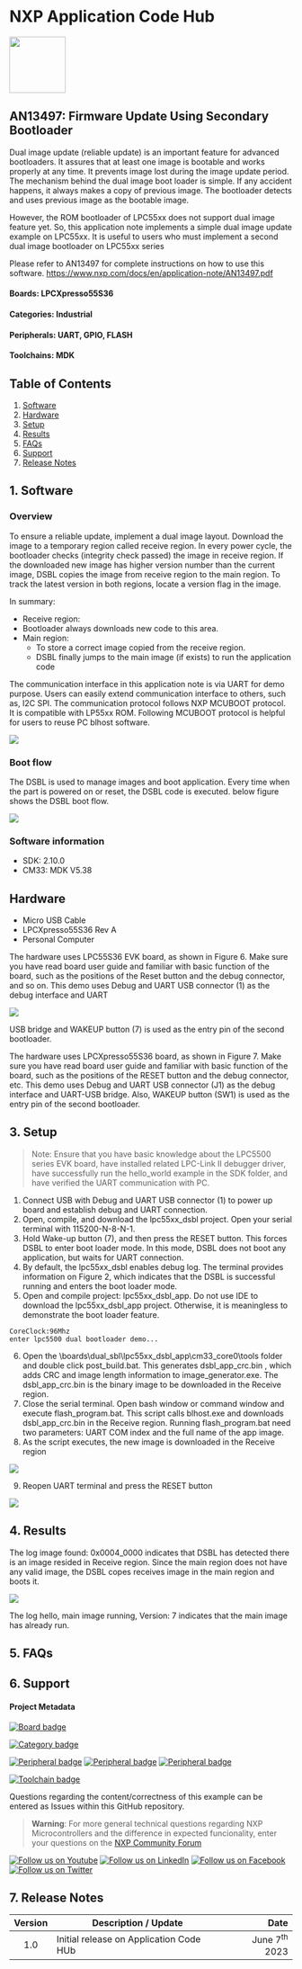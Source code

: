 # NXP Application Code Hub
[<img src="https://mcuxpresso.nxp.com/static/icon/nxp-logo-color.svg" width="100"/>](https://www.nxp.com)

## AN13497: Firmware Update Using Secondary Bootloader
Dual image update (reliable update) is an important feature for advanced bootloaders. It assures that at least one image is bootable and works properly at any time. It prevents image lost during the image update period. The mechanism behind the dual image boot loader is simple. If any accident happens, it always makes a copy of previous image. The bootloader detects and uses previous image as the bootable image. 

However, the ROM bootloader of LPC55xx does not support dual image feature yet. So, this application note implements a simple dual image update example on LPC55xx. It is useful to users who must implement a second dual image bootloader on LPC55xx series

Please refer to AN13497 for complete instructions on how to use this software.
https://www.nxp.com/docs/en/application-note/AN13497.pdf

#### Boards: LPCXpresso55S36
#### Categories: Industrial
#### Peripherals: UART, GPIO, FLASH
#### Toolchains: MDK

## Table of Contents
1. [Software](#step1)
2. [Hardware](#step2)
3. [Setup](#step3)
4. [Results](#step4)
5. [FAQs](#step5) 
6. [Support](#step6)
7. [Release Notes](#step7)

## 1. Software<a name="step1"></a>

### Overview

To ensure a reliable update, implement a dual image layout. Download the image to a temporary region called receive region. In every power cycle, the bootloader checks (integrity check passed) the image in receive region. If the downloaded new image has higher version number than the current image, DSBL copies the image from receive region to the main region. To track the latest version in both regions, locate a version flag in the image.

In summary: 

*  Receive region: 
  *  Bootloader always downloads new code to this area. 
* Main region: 
  * To store a correct image copied from the receive region. 
  *  DSBL finally jumps to the main image (if exists) to run the application code

The communication interface in this application note is via UART for demo purpose. Users can easily extend communication interface to others, such as, I2C SPI. The communication protocol follows NXP MCUBOOT protocol. It is compatible with LP55xx ROM. Following MCUBOOT protocol is helpful for users to reuse PC blhost software.

![](images/flash_partition.png)

### Boot flow

The DSBL is used to manage images and boot application. Every time when the part is powered on or reset, the DSBL code is executed. below figure shows the DSBL boot flow.

![](images/workflow.png)

### Software information
- SDK: 2.10.0
- CM33: MDK V5.38

## Hardware<a name="step2"></a>

- Micro USB Cable
- LPCXpresso55S36 Rev A
- Personal Computer

The hardware uses LPC55S36 EVK board, as shown in Figure 6. Make sure you have read board user guide and familiar with basic function of the board, such as the positions of the Reset button and the debug connector, and so on. This demo uses Debug and UART USB connector (1) as the debug interface and UART

![](images/lpc55s36evk.png)

USB bridge and WAKEUP button (7) is used as the entry pin of the second bootloader. 

The hardware uses LPCXpresso55S36 board, as shown in Figure 7. Make sure you have read board user guide and familiar with basic function of the board, such as the positions of the RESET button and the debug connector, etc. This demo uses Debug and UART USB connector (J1) as the debug interface and UART-USB bridge. Also, WAKEUP button (SW1) is used as the entry pin of the second bootloader.

## 3. Setup<a name="step3"></a>

> Note: Ensure that you have basic knowledge about the LPC5500 series EVK board, have installed related LPC-Link II debugger driver, have successfully run the hello_world example in the SDK folder, and have verified the UART communication with PC.

1. Connect USB with Debug and UART USB connector (1) to power up board and establish debug and UART connection. 
2. Open, compile, and download the lpc55xx_dsbl project. Open your serial terminal with 115200-N-8-N-1.
3.  Hold Wake-up button (7), and then press the RESET button. This forces DSBL to enter boot loader mode. In this mode, DSBL does not boot any application, but waits for UART connection. 
4. By default, the lpc55xx_dsbl enables debug log. The terminal provides information on Figure 2, which indicates that the DSBL is successful running and enters the boot loader mode. 
5. Open and compile project: lpc55xx_dsbl_app. Do not use IDE to download the lpc55xx_dsbl_app project. Otherwise, it is meaningless to demonstrate the boot loader feature.

```
CoreClock:96Mhz
enter lpc5500 dual bootloader demo...
```

6. Open the \boards\\dual_sbl\lpc55xx_dsbl_app\cm33_core0\tools folder and double click post_build.bat. This generates dsbl_app_crc.bin , which adds CRC and image length information to image_generator.exe. The dsbl_app_crc.bin is the binary image to be downloaded in the Receive region.
7.  Close the serial terminal. Open bash window or command window and execute flash_program.bat. This script calls blhost.exe and downloads dsbl_app_crc.bin in the Receive region. Running flash_program.bat need two parameters: UART COM index and the full name of the app image.
8. As the script executes, the new image is downloaded in the Receive region

![](images/call_bat.png)

9. Reopen UART terminal and press the RESET button

![](images/download.png)

## 4. Results<a name="step4"></a>

The log image found: 0x0004_0000 indicates that DSBL has detected there is an image resided in Receive region.
Since the main region does not have any valid image, the DSBL copes receives image in the main region and boots it.

![](images/demo_run.png)

The log hello, main image running, Version: 7 indicates that the main image has already run.

## 5. FAQs<a name="step5"></a>

## 6. Support<a name="step6"></a>
#### Project Metadata
<!----- Boards ----->
[![Board badge](https://img.shields.io/badge/Board-LPCXPRESSO55S36-blue)](https://github.com/search?q=org%3Anxp-appcodehub+LPCXpresso55S36+in%3Areadme&type=Repositories)

<!----- Categories ----->
[![Category badge](https://img.shields.io/badge/Category-INDUSTRIAL-yellowgreen)](https://github.com/search?q=org%3Anxp-appcodehub+industrial+in%3Areadme&type=Repositories)

<!----- Peripherals ----->
[![Peripheral badge](https://img.shields.io/badge/Peripheral-UART-yellow)](https://github.com/search?q=org%3Anxp-appcodehub+uart+in%3Areadme&type=Repositories) [![Peripheral badge](https://img.shields.io/badge/Peripheral-GPIO-yellow)](https://github.com/search?q=org%3Anxp-appcodehub+gpio+in%3Areadme&type=Repositories) [![Peripheral badge](https://img.shields.io/badge/Peripheral-FLASH-yellow)](https://github.com/search?q=org%3Anxp-appcodehub+flash+in%3Areadme&type=Repositories)

<!----- Toolchains ----->
[![Toolchain badge](https://img.shields.io/badge/Toolchain-MDK-orange)](https://github.com/search?q=org%3Anxp-appcodehub+mdk+in%3Areadme&type=Repositories)

Questions regarding the content/correctness of this example can be entered as Issues within this GitHub repository.

>**Warning**: For more general technical questions regarding NXP Microcontrollers and the difference in expected funcionality, enter your questions on the [NXP Community Forum](https://community.nxp.com/)

[![Follow us on Youtube](https://img.shields.io/badge/Youtube-Follow%20us%20on%20Youtube-red.svg)](https://www.youtube.com/@NXP_Semiconductors)
[![Follow us on LinkedIn](https://img.shields.io/badge/LinkedIn-Follow%20us%20on%20LinkedIn-blue.svg)](https://www.linkedin.com/company/nxp-semiconductors)
[![Follow us on Facebook](https://img.shields.io/badge/Facebook-Follow%20us%20on%20Facebook-blue.svg)](https://www.facebook.com/nxpsemi/)
[![Follow us on Twitter](https://img.shields.io/badge/Twitter-Follow%20us%20on%20Twitter-white.svg)](https://twitter.com/NXP)

## 7. Release Notes<a name="step7"></a>
| Version | Description / Update                           | Date                        |
|:-------:|------------------------------------------------|----------------------------:|
| 1.0     | Initial release on Application Code HUb        | June 7<sup>th</sup> 2023 |


